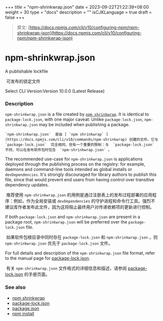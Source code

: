 +++
title = "npm-shrinkwrap.json"
date = 2023-09-22T21:22:39+08:00
weight = 30
type = "docs"
description = ""
isCJKLanguage = true
draft = false
+++

> 原文: [https://docs.npmjs.com/cli/v10/configuring-npm/npm-shrinkwrap-json](https://docs.npmjs.com/cli/v10/configuring-npm/npm-shrinkwrap-json)

# npm-shrinkwrap.json

A publishable lockfile

​	可发布的锁定文件

Select CLI Version:Version 10.0.0 (Latest Release)

### Description

`npm-shrinkwrap.json` is a file created by [`npm shrinkwrap`](https://docs.npmjs.com/cli/v10/commands/npm-shrinkwrap). It is identical to `package-lock.json`, with one major caveat: Unlike `package-lock.json`, `npm-shrinkwrap.json` may be included when publishing a package.

 	`npm-shrinkwrap.json`  是由 [ `npm shrinkwrap` ](https://docs.npmjs.com/cli/v10/commands/npm-shrinkwrap) 创建的文件。它与  `package-lock.json`  完全相同，但有一个重要的限制：与  `package-lock.json`  不同，可以在发布软件包时包含  `npm-shrinkwrap.json` 。

The recommended use-case for `npm-shrinkwrap.json` is applications deployed through the publishing process on the registry: for example, daemons and command-line tools intended as global installs or `devDependencies`. It's strongly discouraged for library authors to publish this file, since that would prevent end users from having control over transitive dependency updates.

​	推荐使用  `npm-shrinkwrap.json`  的用例是通过注册表上的发布过程部署的应用程序：例如，作为全局安装或  `devDependencies`  的守护进程和命令行工具。强烈不建议库作者发布此文件，因为这将阻止最终用户对传递依赖项的更新进行控制。

If both `package-lock.json` and `npm-shrinkwrap.json` are present in a package root, `npm-shrinkwrap.json` will be preferred over the `package-lock.json` file.

​	如果软件包根目录中同时存在  `package-lock.json`  和  `npm-shrinkwrap.json` ，则  `npm-shrinkwrap.json`  优先于  `package-lock.json`  文件。

For full details and description of the `npm-shrinkwrap.json` file format, refer to the manual page for [package-lock.json](https://docs.npmjs.com/cli/v10/configuring-npm/package-lock-json).

​	有关  `npm-shrinkwrap.json`  文件格式的详细信息和描述，请参阅 [package-lock.json](https://docs.npmjs.com/cli/v10/configuring-npm/package-lock-json) 的手册页面。

### See also

- [npm shrinkwrap](https://docs.npmjs.com/cli/v10/commands/npm-shrinkwrap)
- [package-lock.json](https://docs.npmjs.com/cli/v10/configuring-npm/package-lock-json)
- [package.json](https://docs.npmjs.com/cli/v10/configuring-npm/package-json)
- [npm install](https://docs.npmjs.com/cli/v10/commands/npm-install)
